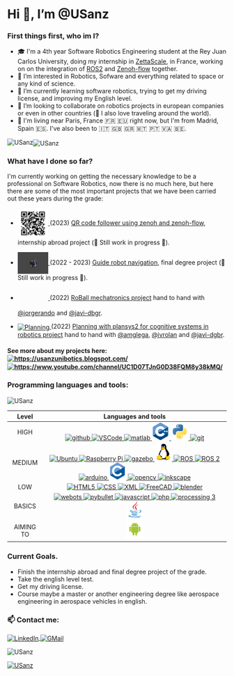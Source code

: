 # Hi 👋, I’m @USanz

### First things first, who im I?

- 🎓 I'm a 4th year Software Robotics Engineering student at the Rey Juan Carlos University, doing my internship in [ZettaScale](https://www.zettascale.tech/), in France, working on on the integration of [ROS2](https://design.ros2.org/) and [Zenoh-flow](https://zenoh.io/blog/2023-02-10-zenoh-flow/) together.
- 👀 I’m interested in Robotics, Sofware and everything related to space or any kind of science.
- 🌱 I’m currently learning software robotics, trying to get my driving license, and improving my English level.
- 💞️ I’m looking to collaborate on robotics projects in european companies or even in other countries (🤫 I also love traveling around the world).
- 📌 I'm living near Paris, France 🇫🇷 🇪🇺 right now, but I'm from Madrid, Spain 🇪🇸. I've also been to 🇮🇹 🇬🇧 🇬🇷 🇲🇹 🇵🇹 🇻🇦 🇧🇪.


<img align="left" src="https://github-readme-stats.vercel.app/api?username=USanz&count_private=true&theme=radical&show_icons=true" alt="USanz" />

<img align="center" src="https://github-readme-streak-stats.herokuapp.com/?user=USanz&&theme=radical" alt="USanz" />


<p align="left">

### What have I done so far?

I'm currently working on getting the necessary knowledge to be a professional on Software Robotics,
now there is no much here, but here there are some of the most important projects that we have been carried out these years during the grade:

 - <a href="https://github.com/USanz/follow_beacon" target="_blank" rel="noreferrer"> <img src="https://github.com/USanz/follow_beacon/blob/master/doc/qr_code.png" alt="QR code follower" align="center" width="70" height="70"/> </a> (2023) [QR code follower using zenoh and zenoh-flow](https://github.com/USanz/follow_beacon), internship abroad project (🚧 Still work in progress 🚧).
 
 - <a href="https://github.com/RoboticsURJC/tfg-unai" target="_blank" rel="noreferrer"> <img src="https://github.com/RoboticsURJC/tfg-unai/blob/main/doc/pibot_3D_model_render.png" alt="Guide robot navigation" align="center" width="70" height="50"/> </a> (2022 - 2023) [Guide robot navigation](https://github.com/RoboticsURJC/tfg-unai), final degree project (🚧 Still work in progress 🚧).
 
 - <a href="https://github.com/USanz/Mecatronica-Proyecto" target="_blank" rel="noreferrer"> <img src="https://github.com/USanz/Mecatronica-Proyecto/raw/main/doc/RoBall_logo.gif" alt="RoBall" align="center" width="70" height="50"/> </a> (2022) [RoBall mechatronics project](https://github.com/USanz/Mecatronica-Proyecto) hand to hand with [@jorgerando](https://github.com/jorgerando) and [@javi-dbgr](https://github.com/javi-dbgr).

 - <a href="https://github.com/USanz/plansys2-hospital-l4ros2" target="_blank" rel="noreferrer"> <img src="https://github.com/USanz/plansys2-hospital-l4ros2/blob/main/imgs/hospital_map_scheme.png" alt="Planning" align="center" width="70" height="50"/> </a> (2022) [Planning with plansys2 for cognitive systems in robotics project](https://github.com/USanz/plansys2-hospital-l4ros2) hand to hand with [@amglega](https://github.com/Amglega), [@ivrolan](https://github.com/ivrolan) and [@javi-dgbr](https://github.com/javi-dbgr).



#### See more about my projects here: <a href="https://usanzunibotics.blogspot.com/" target="blank"> <img align="center" src="https://raw.githubusercontent.com/rahuldkjain/github-profile-readme-generator/master/src/images/icons/Social/blogger.svg" alt="https://usanzunibotics.blogspot.com/" height="40" width="40" align="center"/> </a> <a href="https://www.youtube.com/channel/UC1D07TJnG0D38FQM8y38kMQ/" target="blank"> <img align="center" src="https://raw.githubusercontent.com/rahuldkjain/github-profile-readme-generator/master/src/images/icons/Social/youtube.svg" alt="https://www.youtube.com/channel/UC1D07TJnG0D38FQM8y38kMQ/" height="40" width="40" align="center"/> </a>

<!---
<a href="" target="blank"> <img align="center" src="https://raw.githubusercontent.com/rahuldkjain/github-profile-readme-generator/master/src/images/icons/Social/twitter.svg" alt="unaisanz" height="60" width="60" /></a> 
<a href="" target="blank"> <img align="center" src="https://raw.githubusercontent.com/rahuldkjain/github-profile-readme-generator/master/src/images/icons/Social/instagram.svg" alt="unaisanz" height="60" width="60" /> </a>
--->


### Programming languages and tools:

<p><img align="center" src="https://github-readme-stats.vercel.app/api/top-langs?username=USanz&theme=radical&show_icons=true&locale=en&layout=compact" alt="USanz" /></p>

<!---
master: -
high:   git, github, VSCode, C++, Matlab, Python
medium: Micro:bit, Arduino, RBPi, Gazebo, Linux, ROS, ROS2, Assembly, C, openCV, Inkscape
low:    FreeCAD, HTML5, CSS, XML
basics: Pybullet, Webots, Blender, JavaScript, PHP, Java, Processing
--->


 **Level** | **Languages and tools**
:--------:|:--------:
HIGH | <a href="https://www.github.com/" target="_blank" rel="noreferrer"> <img src="https://cdn-icons-png.flaticon.com/512/25/25231.png" alt="github" width="40" height="40"/> </a> <a href="https://code.visualstudio.com/" target="_blank" rel="noreferrer"> <img src="https://upload.wikimedia.org/wikipedia/commons/thumb/9/9a/Visual_Studio_Code_1.35_icon.svg/768px-Visual_Studio_Code_1.35_icon.svg.png?20210804221519" alt="VSCode" width="40" height="40"/> <a href="" target="_blank" rel="noreferrer"> <img src="https://upload.wikimedia.org/wikipedia/commons/2/21/Matlab_Logo.png" alt="matlab" width="40" height="40"/> </a> <a href="https://www.w3schools.com/cpp/" target="_blank" rel="noreferrer"> <img src="https://raw.githubusercontent.com/devicons/devicon/master/icons/cplusplus/cplusplus-original.svg" alt="cplusplus" width="40" height="40"/> </a> <a href="https://www.python.org" target="_blank" rel="noreferrer"> <img src="https://raw.githubusercontent.com/devicons/devicon/master/icons/python/python-original.svg" alt="python" width="40" height="40"/> </a> <a href="https://git-scm.com/" target="_blank" rel="noreferrer"> <img src="https://www.vectorlogo.zone/logos/git-scm/git-scm-icon.svg" alt="git" width="40" height="40"/> </a>
MEDIUM | <a href="https://ubuntu.com/" target="_blank" rel="noreferrer"> <img src="https://cdn-icons-png.flaticon.com/512/888/888879.png" alt="Ubuntu" width="40" height="40"/> </a> <a href="https://www.raspberrypi.com/" target="_blank" rel="noreferrer"> <img src="https://upload.wikimedia.org/wikipedia/fr/thumb/3/3b/Raspberry_Pi_logo.svg/1200px-Raspberry_Pi_logo.svg.png" alt="Raspberry Pi" width="35" height="40"/> </a> <a href="https://gazebosim.org/home" target="_blank" rel="noreferrer"> <img src="https://seeklogo.com/images/G/gazebo-logo-51C46471CA-seeklogo.com.png" alt="gazebo" width="40" height="40"/> </a> <a href="https://www.linux.org/" target="_blank" rel="noreferrer"> <img src="https://raw.githubusercontent.com/devicons/devicon/master/icons/linux/linux-original.svg" alt="linux" width="40" height="40"/> </a> <a href="https://ros.org" target="_blank" rel="noreferrer"> <img src="https://offjangir.github.io/assets/img/jpg/ros.png" alt="ROS" width="40" height="40"/> </a> <a href="https://docs.ros.org/en/foxy/index.html" target="_blank" rel="noreferrer"> <img src="https://avatars.githubusercontent.com/u/3979232?s=280&v=4" alt="ROS 2" width="40" height="40"/> </a> <a href="https://www.arduino.cc/" target="_blank" rel="noreferrer"> <img src="https://cdn.worldvectorlogo.com/logos/arduino-1.svg" alt="arduino" width="40" height="40"/> </a> <a href="https://www.cprogramming.com/" target="_blank" rel="noreferrer"> <img src="https://raw.githubusercontent.com/devicons/devicon/master/icons/c/c-original.svg" alt="c" width="40" height="40"/> </a> <a href="https://opencv.org/" target="_blank" rel="noreferrer"> <img src="https://www.vectorlogo.zone/logos/opencv/opencv-icon.svg" alt="opencv" width="40" height="40"/> <a href="https://inkscape.org/es/" target="_blank" rel="noreferrer"> <img src="https://upload.wikimedia.org/wikipedia/commons/thumb/0/0d/Inkscape_Logo.svg/2048px-Inkscape_Logo.svg.png" alt="inkscape" width="40" height="40"/> </a> </a>
LOW | <a href="https://html5.org/" target="_blank" rel="noreferrer"> <img src="https://upload.wikimedia.org/wikipedia/commons/thumb/6/61/HTML5_logo_and_wordmark.svg/768px-HTML5_logo_and_wordmark.svg.png" alt="HTML5" width="40" height="40"/> </a> <a href="https://www.w3.org/Style/CSS/Overview.en.html" target="_blank" rel="noreferrer"> <img src="https://upload.wikimedia.org/wikipedia/commons/thumb/d/d5/CSS3_logo_and_wordmark.svg/1200px-CSS3_logo_and_wordmark.svg.png" alt="CSS" width="30" height="40"/> </a> <a href="https://www.xml.com/" target="_blank" rel="noreferrer"> <img src="https://cdn-icons-png.flaticon.com/512/136/136526.png" alt="XML" width="40" height="40"/> </a> <a href="https://www.freecadweb.org/" target="_blank" rel="noreferrer"> <img src="https://upload.wikimedia.org/wikipedia/commons/thumb/f/f7/FreeCAD-logo.svg/1200px-FreeCAD-logo.svg.png" alt="FreeCAD" width="40" height="40"/> </a> <a href="https://www.blender.org/" target="_blank" rel="noreferrer"> <img src="https://download.blender.org/branding/community/blender_community_badge_white.svg" alt="blender" width="40" height="40"/> </a>
BASICS | <a href="https://cyberbotics.com/" target="_blank" rel="noreferrer"> <img src="https://cyberbotics.com/assets/images/webots.png" alt="webots" width="40" height="30"/> </a> <a href="https://pybullet.org/wordpress/" target="_blank" rel="noreferrer"> <img src="https://upload.wikimedia.org/wikipedia/commons/thumb/2/2e/Bullet_Physics_Logo.svg/1200px-Bullet_Physics_Logo.svg.png" alt="pybullet" width="60" height="30"/> </a> <a href="https://www.javascript.com/" target="_blank" rel="noreferrer"> <img src="https://cdn.cdnlogo.com/logos/j/69/javascript.svg" alt="javascript" width="40" height="30"/> </a> <a href="https://www.php.net/" target="_blank" rel="noreferrer"> <img src="https://upload.wikimedia.org/wikipedia/commons/thumb/2/27/PHP-logo.svg/2560px-PHP-logo.svg.png" alt="php" width="40" height="30"/> </a> <a href="https://processing.org/" target="_blank" rel="noreferrer"> <img src="https://upload.wikimedia.org/wikipedia/commons/thumb/2/2e/Processing_3_logo.png/768px-Processing_3_logo.png" alt="processing 3" width="40" height="40"/> </a> <a href="https://www.java.com" target="_blank" rel="noreferrer"> <img src="https://raw.githubusercontent.com/devicons/devicon/master/icons/java/java-original.svg" alt="java" width="40" height="40"/> </a> 
AIMING TO | <a href="https://developer.android.com" target="_blank" rel="noreferrer"> <img src="https://raw.githubusercontent.com/devicons/devicon/master/icons/android/android-original-wordmark.svg" alt="android" width="40" height="40"/> </a>
  </p>


### Current Goals.

 - Finish the internship abroad and final degree project of the grade.
 - Take the english level test.
 - Get my driving license.
 - Course maybe a master or another engineering degree like aerospace engineering in aerospace vehicles in english.

### 📫 Contact me:

<a href="https://www.linkedin.com/in/unai-sanz-conejo-274139252/" target="blank"> <img align="center" src="https://raw.githubusercontent.com/rahuldkjain/github-profile-readme-generator/master/src/images/icons/Social/linked-in-alt.svg" alt="LinkedIn" height="50" width="50"/> </a> <a href="unaisanzc@gmail.com" target="blank"> <img align="center" src="https://cdn4.iconfinder.com/data/icons/social-media-logos-6/512/112-gmail_email_mail-512.png" alt="GMail" height="50" width="50" /> </a>


<p/>

<p align="left">




</p>
  
<p align="left"> <img src="https://komarev.com/ghpvc/?username=USanz&label=Profile%20views&color=0e75b6&style=flat" alt="USanz"/> </p>

<p align="left"> <a href="https://github.com/ryo-ma/github-profile-trophy"><img src="https://github-profile-trophy.vercel.app/?username=USanz&theme=dark_lover&column=-1&margin-w=5&no-bg=true" alt="USanz" /></a> </p>


